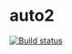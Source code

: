 # auto2

[![Build status](https://ci.appveyor.com/api/projects/status/78n7as225t91vvjw?svg=true)](https://ci.appveyor.com/project/Maksis94/auto-2-2)
